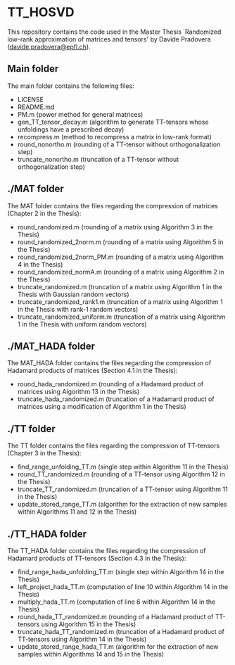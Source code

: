 # TT_HOSVD

This repository contains the code used in the Master Thesis `Randomized low-rank approximation of matrices and tensors' by Davide Pradovera (davide.pradovera@epfl.ch).

## Main folder
The main folder contains the following files:
- LICENSE
- README.md
- PM.m (power method for general matrices)
- gen_TT_tensor_decay.m (algorithm to generate TT-tensors whose unfoldings have a prescribed decay)
- recompress.m (method to recompress a matrix in low-rank format)
- round_nonortho.m (rounding of a TT-tensor without orthogonalization step)
- truncate_nonortho.m (truncation of a TT-tensor without orthogonalization step)

## ./MAT folder
The MAT folder contains the files regarding the compression of matrices (Chapter 2 in the Thesis):
- round_randomized.m (rounding of a matrix using Algorithm 3 in the Thesis)
- round_randomized_2norm.m (rounding of a matrix using Algorithm 5 in the Thesis)
- round_randomized_2norm_PM.m (rounding of a matrix using Algorithm 4 in the Thesis)
- round_randomized_normA.m (rounding of a matrix using Algorithm 2 in the Thesis)
- truncate_randomized.m (truncation of a matrix using Algorithm 1 in the Thesis with Gaussian random vectors)
- truncate_randomized_rank1.m (truncation of a matrix using Algorithm 1 in the Thesis with rank-1 random vectors)
- truncate_randomized_uniform.m (truncation of a matrix using Algorithm 1 in the Thesis with uniform random vectors)

## ./MAT_HADA folder
The MAT_HADA folder contains the files regarding the compression of Hadamard products of matrices (Section 4.1 in the Thesis):
- round_hada_randomized.m (rounding of a Hadamard product of matrices using Algorithm 13 in the Thesis)
- truncate_hada_randomized.m (truncation of a Hadamard product of matrices using a modification of Algorithm 1 in the Thesis)

## ./TT folder
The TT folder contains the files regarding the compression of TT-tensors (Chapter 3 in the Thesis):
- find_range_unfolding_TT.m (single step within Algorithm 11 in the Thesis)
- round_TT_randomized.m (rounding of a TT-tensor using Algorithm 12 in the Thesis)
- truncate_TT_randomized.m (truncation of a TT-tensor using Algorithm 11 in the Thesis)
- update_stored_range_TT.m (algorithm for the extraction of new samples within Algorithms 11 and 12 in the Thesis)

## ./TT_HADA folder
The TT_HADA folder contains the files regarding the compression of Hadamard products of TT-tensors (Section 4.3 in the Thesis):
- find_range_hada_unfolding_TT.m (single step within Algorithm 14 in the Thesis)
- left_project_hada_TT.m (computation of line 10 within Algorithm 14 in the Thesis)
- multiply_hada_TT.m (computation of line 6 within Algorithm 14 in the Thesis)
- round_hada_TT_randomized.m (rounding of a Hadamard product of TT-tensors using Algorithm 15 in the Thesis)
- truncate_hada_TT_randomized.m (truncation of a Hadamard product of TT-tensors using Algorithm 14 in the Thesis)
- update_stored_range_hada_TT.m (algorithm for the extraction of new samples within Algorithms 14 and 15 in the Thesis)
